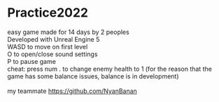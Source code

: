 # Practice2022 <br>
easy game made for 14 days by 2 peoples <br>
Developed with Unreal Engine 5 <br>
WASD to move on first level <br>
O to open/close sound settings <br>
P to pause game <br>
cheat: press num . to change enemy health to 1 (for the reason that the game has some balance issues, balance is in development) <br>
<br> 
my teammate https://github.com/NyanBanan 
